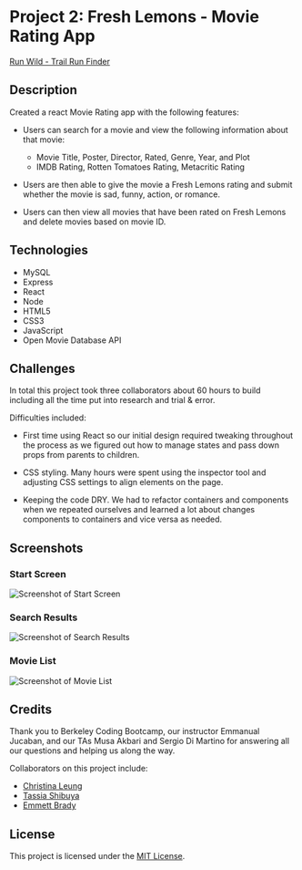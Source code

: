 # Project 2: Fresh Lemons - Movie Rating App

[Run Wild - Trail Run Finder](https://eb-movie-rating-app.herokuapp.com/)

## Description
Created a react Movie Rating app with the following features:

* Users can search for a movie and view the following information about that movie:
  * Movie Title, Poster, Director, Rated, Genre, Year, and Plot
  * IMDB Rating, Rotten Tomatoes Rating, Metacritic Rating

* Users are then able to give the movie a Fresh Lemons rating and submit whether the movie is sad, funny, action, or romance.

* Users can then view all movies that have been rated on Fresh Lemons and delete movies based on movie ID.


## Technologies

* MySQL
* Express
* React
* Node
* HTML5
* CSS3
* JavaScript
* Open Movie Database API


## Challenges

In total this project took three collaborators about 60 hours to build including all the time put into research and trial & error.

Difficulties included:

* First time using React so our initial design required tweaking throughout the process as we figured out how to manage states and pass down props from parents to children.

* CSS styling. Many hours were spent using the inspector tool and adjusting CSS settings to align elements on the page.

* Keeping the code DRY. We had to refactor containers and components when we repeated ourselves and learned a lot about changes components to containers and vice versa as needed.


## Screenshots

### Start Screen
![Screenshot of Start Screen]()

### Search Results
![Screenshot of Search Results]()

### Movie List
![Screenshot of Movie List]()

## Credits

Thank you to Berkeley Coding Bootcamp, our instructor Emmanual Jucaban, and our TAs Musa Akbari and Sergio Di Martino for answering all our questions and helping us along the way.

Collaborators on this project include:
* [Christina Leung](https://github.com/cgleungsf)
* [Tassia Shibuya](https://github.com/Tassim)
* [Emmett Brady](https://github.com/emmbra)

## License

This project is licensed under the [MIT License](https://choosealicense.com/licenses/mit).